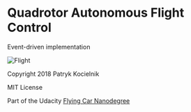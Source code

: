 Quadrotor Autonomous Flight Control
===================================

Event-driven implementation

![Flight](flight.gif)

Copyright 2018 Patryk Kocielnik

MIT License

Part of the Udacity [Flying Car Nanodegree](https://www.udacity.com/course/flying-car-nanodegree--nd787)
